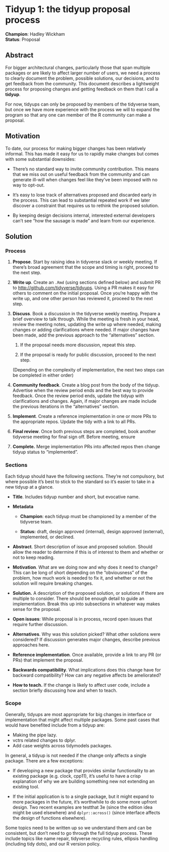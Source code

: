 
# Tidyup 1: the tidyup proposal process

**Champion**: Hadley Wickham  
**Status**: Proposal

## Abstract

For bigger architectural changes, particularly those that span multiple
packages or are likely to affect larger number of users, we need a
process to clearly document the problem, possible solutions, our
decisions, and to get feedback from the community. This document
describes a lightweight process for proposing changes and getting
feedback on them that I call a **tidyup**.

For now, tidyups can only be proposed by members of the tidyverse team,
but once we have more experience with the process we will to expand the
program so that any one can member of the R community can make a
proposal.

## Motivation

To date, our process for making bigger changes has been relatively
informal. This has made it easy for us to rapidly make changes but comes
with some substantial downsides:

-   There’s no standard way to invite community contribution. This means
    that we miss out on useful feedback from the community and can
    generate ill-will when changes feel like they’ve been imposed with
    no way to opt-out.

-   It’s easy to lose track of alternatives proposed and discarded early
    in the process. This can lead to substantial repeated work if we
    later discover a constraint that requires us to rethink the proposed
    solution.

-   By keeping design decisions internal, interested external developers
    can’t see “how the sausage is made” and learn from our experience.

## Solution

### Process

1.  **Propose**. Start by raising idea in tidyverse slack or weekly
    meeting. If there’s broad agreement that the scope and timing is
    right, proceed to the next step.

2.  **Write up**. Create an `.Rmd` (using sections defined below) and
    submit PR to <http://github.com/tidyverse/tidyups>. Using a PR makes
    it easy for others to comment on the initial proposal. Once you’re
    happy with the write up, and one other person has reviewed it,
    proceed to the next step.

3.  **Discuss**. Book a discussion in the tidyverse weekly meeting.
    Prepare a brief overview to talk through. While the meeting is fresh
    in your head, review the meeting notes, updating the write up where
    needed, making changes or adding clarifications where needed. If
    major changes have been made, add the previous approach to the
    “alternatives” section.

    1.  If the proposal needs more discussion, repeat this step.

    2.  If the proposal is ready for public discussion, proceed to the
        next step.

    (Depending on the complexity of implementation, the next two steps
    can be completed in either order)

4.  **Community feedback**. Create a blog post from the body of the
    tidyup. Advertise when the review period ends and the best way to
    provide feedback. Once the review period ends, update the tidyup
    with clarifications and changes. Again, if major changes are made
    include the previous iterations in the “alternatives” section.

5.  **Implement**. Create a reference implementation in one or more PRs
    to the appropriate repos. Update the tidy with a link to all PRs.

6.  **Final review**. Once both previous steps are completed, book
    another tidyverse meeting for final sign off. Before meeting, ensure

7.  **Complete.** Merge implementation PRs into affected repos then
    change tidyup status to “implemented”.

### Sections

Each tidyup should have the following sections. They’re not compulsory,
but where possible it’s best to stick to the standard so it’s easier to
take in a new tidyup at a glance.

-   **Title**. Includes tidyup number and short, but evocative name.

-   **Metadata**

    -   **Champion**: each tidyup must be championed by a member of the
        tidyverse team.

    -   **Status:** draft, design approved (internal), design approved
        (external), implemented, or declined.

-   **Abstract**. Short description of issue and proposed solution.
    Should allow the reader to determine if this is of interest to them
    and whether or not to keep reading.

-   **Motivation**. What are we doing now and why does it need to
    change? This can be long of short depending on the “obviousness” of
    the problem, how much work is needed to fix it, and whether or not
    the solution will require breaking changes.

-   **Solution.** A description of the proposed solution, or solutions
    if there are multiple to consider. There should be enough detail to
    guide an implementation. Break this up into subsections in whatever
    way makes sense for the proposal.

-   **Open issues**: While proposal is in process, record open issues
    that require further discussion.

-   **Alternatives**. Why was this solution picked? What other solutions
    were considered? If discussion generates major changes, describe
    previous approaches here.

-   **Reference implementation**. Once available, provide a link to any
    PR (or PRs) that implement the proposal.

-   **Backwards compatibility**. What implications does this change have
    for backward compatibility? How can any negative affects be
    ameliorated?

-   **How to teach.** If the change is likely to affect user code,
    include a section briefly discussing how and when to teach.

### Scope

Generally, tidyups are most appropriate for big changes in interface or
implementation that might affect multiple packages. Some past cases that
would have benefited include from a tidyup are:

-   Making the pipe lazy.
-   vctrs related changes to dplyr.
-   Add case weights across tidymodels packages.

In general, a tidyup is not needed if the change only affects a single
package. There are a few exceptions:

-   If developing a new package that provides similar functionality to
    an existing package (e.g. clock, cpp11), it’s useful to have a crisp
    explanation of why we are building something new not extending an
    existing tool.

-   If the initial application is to a single package, but it might
    expand to more packages in the future, it’s worthwhile to do some
    more upfront design. Two recent examples are testthat 3e (since the
    edition idea might be used elsewhere) and `dplyr::across()` (since
    interface affects the design of functions elsewhere).

Some topics need to be written up so we understand them and can be
consistent, but don’t need to go through the full tidyup process. These
include topics like name repair, tidyverse recycling rules, ellipsis
handling (including tidy dots), and our R version policy.
